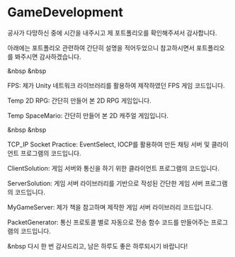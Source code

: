 # GameDevelopment
<p>
<p>공사가 다망하신 중에 시간을 내주시고 제 포트폴리오를 확인해주셔서 감사합니다.</p>
<p>아래에는 포트폴리오 관련하여 간단히 설명을 적어두었으니 참고하시면서 포트폴리오를 봐주시면 감사하겠습니다.</p>
</p>

&nbsp
&nbsp
<p>
<p>FPS: 제가 Unity 네트워크 라이브러리를 활용하여 제작하였던 FPS 게임 코드입니다.</p>
<p>Temp 2D RPG: 간단히 만들어 본 2D RPG 게임입니다.</p>
<p>Temp SpaceMario: 간단히 만들어 본 2D 캐주얼 게임입니다.</p>
</p>

&nbsp
&nbsp
<p>
<p>TCP_IP Socket Practice: EventSelect, IOCP를 활용하여 만든 채팅 서버 및 클라이언트 프로그램의 코드입니다.</p>
<p>ClientSolution: 게임 서버와 통신을 하기 위한 클라이언트 프로그램의 코드입니다.</p>
<p>ServerSolution: 게임 서버 라이브러리를 기반으로 작성된 간단한 게임 서버 프로그램의 코드입니다.</p>
<p>MyGameServer: 제가 책을 참고하며 제작한 게임 서버 라이브러리 코드입니다.</p>
<p>PacketGenerator: 통신 프로토콜 별로 자동으로 전송 함수 코드를 만들어주는 프로그램의 코드입니다.</p>
</p>

&nbsp
다시 한 번 감사드리고, 남은 하루도 좋은 하루되시기 바랍니다!
